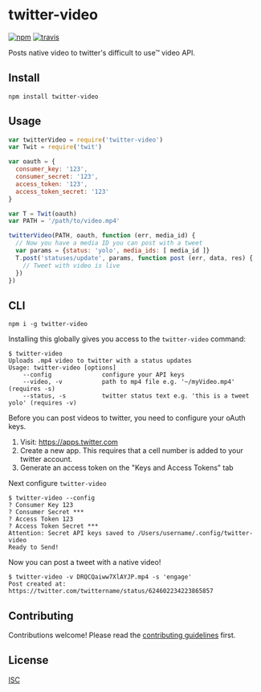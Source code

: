 # twitter-video

[![npm][npm-image]][npm-url]
[![travis][travis-image]][travis-url]

Posts native video to twitter's difficult to use™ video API.

## Install

```
npm install twitter-video
```

## Usage

```js
var twitterVideo = require('twitter-video')
var Twit = require('twit')

var oauth = {
  consumer_key: '123',
  consumer_secret: '123',
  access_token: '123',
  access_token_secret: '123'
}

var T = Twit(oauth)
var PATH = '/path/to/video.mp4'

twitterVideo(PATH, oauth, function (err, media_id) {
  // Now you have a media ID you can post with a tweet
  var params = {status: 'yolo', media_ids: [ media_id ]}
  T.post('statuses/update', params, function post (err, data, res) {
    // Tweet with video is live
  })
})
```

## CLI

```
npm i -g twitter-video
```

Installing this globally gives you access to the `twitter-video` command:

```
$ twitter-video
Uploads .mp4 video to twitter with a status updates
Usage: twitter-video [options]
    --config              configure your API keys
    --video, -v           path to mp4 file e.g. '~/myVideo.mp4' (requires -s)
    --status, -s          twitter status text e.g. 'this is a tweet yolo' (requires -v)

```

Before you can post videos to twitter, you need to configure your oAuth keys.

1. Visit: https://apps.twitter.com
2. Create a new app.  This requires that a cell number is added to your twitter account.
3. Generate an access token on the "Keys and Access Tokens" tab

Next configure `twitter-video`

```
$ twitter-video --config
? Consumer Key 123
? Consumer Secret ***
? Access Token 123
? Access Token Secret ***
Attention: Secret API keys saved to /Users/username/.config/twitter-video
Ready to Send!
```

Now you can post a tweet with a native video!

```
$ twitter-video -v DRQCQaiww7XlAYJP.mp4 -s 'engage'
Post created at: https://twitter.com/twittername/status/624602234223865857
```

## Contributing

Contributions welcome! Please read the [contributing guidelines](CONTRIBUTING.md) first.

## License

[ISC](LICENSE.md)


[npm-image]: https://img.shields.io/npm/v/twitter-video.svg?style=flat-square
[npm-url]: https://www.npmjs.com/package/twitter-video
[travis-image]: https://img.shields.io/travis/bcomnes/twitter-video.svg?style=flat-square
[travis-url]: https://travis-ci.org/bcomnes/twitter-video
